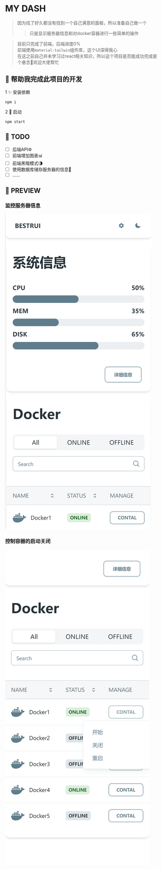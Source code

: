 # MY DASH

> 因为找了好久都没有找到一个自己满意的面板，所以准备自己做一个 
>> 只是显示服务器信息和对docker容器进行一些简单的操作

> 目前只完成了前端，后端进度0%   
> 前端使用`material-tailwin`组件库，这个UI深得我心  
> 在这之前自己并未学习过react相关知识，所以这个项目是否能成功完成是个悬念🙏欢迎大佬帮忙


## 🎈 帮助我完成此项目的开发 
 
1 ✨ 安装依赖  

```
npm i
```
2 🎉 启动   
 ```
 npm start
 ```
## 🔧 TODO    
- [ ] 后端API⚙️
- [ ] 前端增加图表📊
- [ ] 前端黑暗模式🌗
- [ ] 使用数据库储存服务器的信息👀
- [ ] ......
## 🎊 PREVIEW
       

### 监控服务器信息
<img src="./preview/01.png"  />     

### 控制容器的启动关闭   

<img src="./preview/02.png" />

